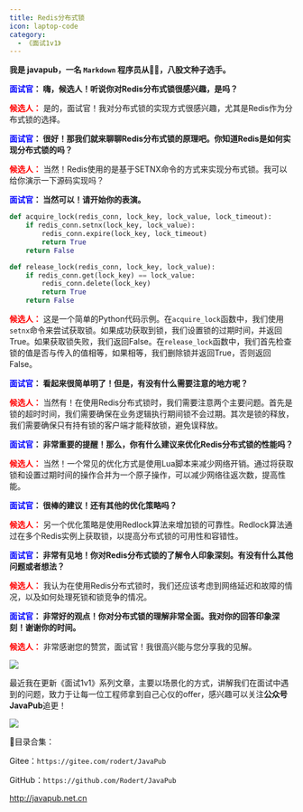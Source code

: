 ```yaml
---
title: Redis分布式锁
icon: laptop-code
category:
  - 《面试1v1》
---
```






**我是 javapub，一名 `Markdown` 程序员从👨‍💻，八股文种子选手。**







**<font color=blue>面试官</font>： 嗨，候选人！听说你对Redis分布式锁很感兴趣，是吗？**


**<font color=red>候选人：</font>** 是的，面试官！我对分布式锁的实现方式很感兴趣，尤其是Redis作为分布式锁的选择。


**<font color=blue>面试官</font>： 很好！那我们就来聊聊Redis分布式锁的原理吧。你知道Redis是如何实现分布式锁的吗？**


**<font color=red>候选人：</font>** 当然！Redis使用的是基于SETNX命令的方式来实现分布式锁。我可以给你演示一下源码实现吗？


**<font color=blue>面试官</font>： 当然可以！请开始你的表演。**

```python
def acquire_lock(redis_conn, lock_key, lock_value, lock_timeout):
    if redis_conn.setnx(lock_key, lock_value):
        redis_conn.expire(lock_key, lock_timeout)
        return True
    return False

def release_lock(redis_conn, lock_key, lock_value):
    if redis_conn.get(lock_key) == lock_value:
        redis_conn.delete(lock_key)
        return True
    return False
```


**<font color=red>候选人：</font>** 这是一个简单的Python代码示例。在`acquire_lock`函数中，我们使用`setnx`命令来尝试获取锁。如果成功获取到锁，我们设置锁的过期时间，并返回True。如果获取锁失败，我们返回False。在`release_lock`函数中，我们首先检查锁的值是否与传入的值相等，如果相等，我们删除锁并返回True，否则返回False。


**<font color=blue>面试官</font>： 看起来很简单明了！但是，有没有什么需要注意的地方呢？**


**<font color=red>候选人：</font>** 当然有！在使用Redis分布式锁时，我们需要注意两个主要问题。首先是锁的超时时间，我们需要确保在业务逻辑执行期间锁不会过期。其次是锁的释放，我们需要确保只有持有锁的客户端才能释放锁，避免误释放。


**<font color=blue>面试官</font>： 非常重要的提醒！那么，你有什么建议来优化Redis分布式锁的性能吗？**


**<font color=red>候选人：</font>** 当然！一个常见的优化方式是使用Lua脚本来减少网络开销。通过将获取锁和设置过期时间的操作合并为一个原子操作，可以减少网络往返次数，提高性能。


**<font color=blue>面试官</font>： 很棒的建议！还有其他的优化策略吗？**


**<font color=red>候选人：</font>** 另一个优化策略是使用Redlock算法来增加锁的可靠性。Redlock算法通过在多个Redis实例上获取锁，以提高分布式锁的可用性和容错性。


**<font color=blue>面试官</font>： 非常有见地！你对Redis分布式锁的了解令人印象深刻。有没有什么其他问题或者想法？**


**<font color=red>候选人：</font>** 我认为在使用Redis分布式锁时，我们还应该考虑到网络延迟和故障的情况，以及如何处理死锁和锁竞争的情况。


**<font color=blue>面试官</font>： 非常好的观点！你对分布式锁的理解非常全面。我对你的回答印象深刻！谢谢你的时间。**


**<font color=red>候选人：</font>** 非常感谢您的赞赏，面试官！我很高兴能与您分享我的见解。




![](https://ghproxy.com/https://raw.githubusercontent.com/Rodert/javapub_oss/main/other/31.jpg?raw=true)


最近我在更新《面试1v1》系列文章，主要以场景化的方式，讲解我们在面试中遇到的问题，致力于让每一位工程师拿到自己心仪的offer，感兴趣可以关注**公众号JavaPub**追更！


![](https://javapub-common-oss.oss-cn-beijing.aliyuncs.com/javapub/2024%2F06%2F06%2F20240606-225632.png)


🎁目录合集：

Gitee：`https://gitee.com/rodert/JavaPub`

GitHub：`https://github.com/Rodert/JavaPub`


<http://javapub.net.cn>

